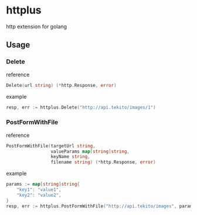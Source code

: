 # httplus

http extension for golang

## Usage

### Delete

reference

```go
Delete(url string) (*http.Response, error)
```

example

```go
resp, err := httplus.Delete("http://api.tekito/images/1")
```

### PostFormWithFile

reference

```go
PostFormWithFile(targetUrl string,
                 valueParams map[string]string,
                 keyName string,
                 filename string) (*http.Response, error)
```

example

```go
params := map[string]string{
    "key1": "value1",
    "key2": "value2",
}
resp, err := httplus.PostFormWithFile("http://api.tekito/images", params, "file", "./tmp/sample.jpg")
```
